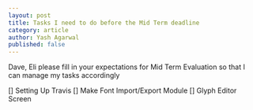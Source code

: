 ```yaml
---
layout: post
title: Tasks I need to do before the Mid Term deadline
category: article
author: Yash Agarwal
published: false
---
```


Dave, Eli please fill in your expectations for Mid Term Evaluation so that I can manage my tasks accordingly

[] Setting Up Travis
[] Make Font Import/Export Module
[] Glyph Editor Screen
